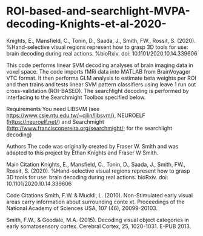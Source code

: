 # ROI-based-and-searchlight-MVPA-decoding-Knights-et-al-2020-
Knights, E., Mansfield, C., Tonin, D., Saada, J., Smith, FW., Rossit, S. (2020). %Hand-selective visual regions represent how to grasp 3D tools for use: brain decoding during real actions. %bioRxiv. doi: 10.1101/2020.10.14.339606

This code performs linear SVM decoding analyses of brain imaging data in voxel space. The code imports fMRi data into MATLAB from BrainVoyager VTC format. It then performs GLM analysis to estimate beta weights per ROI and then trains and tests linear SVM pattern classifiers using leave 1 run out cross-validation (ROI-BASED). The searchlight decoding is performed by interfacing to the Searchmight Toolbox specified below.

Requirements
You need LIBSVM (see https://www.csie.ntu.edu.tw/~cjlin/libsvm/), NEUROELF (https://neuroelf.net/) and Searchmight (http://www.franciscopereira.org/searchmight/; for the searchlight decoding)

Authors
The code was originally created by Fraser W. Smith and was adapted to this project by Ethan Knights and Fraser W Smith.

Main Citation
Knights, E., Mansfield, C., Tonin, D., Saada, J., Smith, FW., Rossit, S. (2020). %Hand-selective visual regions represent how to grasp 3D tools for use: brain decoding during real actions. bioRxiv. doi: 10.1101/2020.10.14.339606

Code Citations
Smith, F.W. & Muckli, L. (2010). Non-Stimulated early visual areas carry information about surrounding conte xt. Proceedings of the National Academy of Sciences USA, 107 (46), 20099-20103.

Smith, F.W., & Goodale, M.A. (2015). Decoding visual object categories in early somatosensory cortex. Cerebral Cortex, 25, 1020-1031. E-PUB 2013.

